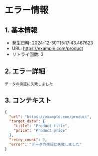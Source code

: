 # エラー情報

## 1. 基本情報
- 発生日時: 2024-12-30T15:17:43.467623
- URL: https://example.com/product
- リトライ回数: 3

## 2. エラー詳細
```
データの検証に失敗しました
```

## 3. コンテキスト
```json
{
  "url": "https://example.com/product",
  "target_data": {
    "title": "Product title",
    "price": "Product price"
  },
  "retry_count": 3,
  "error": "データの検証に失敗しました"
}
```
